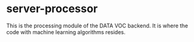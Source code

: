 # server-processor
This is the processing module of the DATA VOC backend. It is where the code with machine learning algorithms resides.
